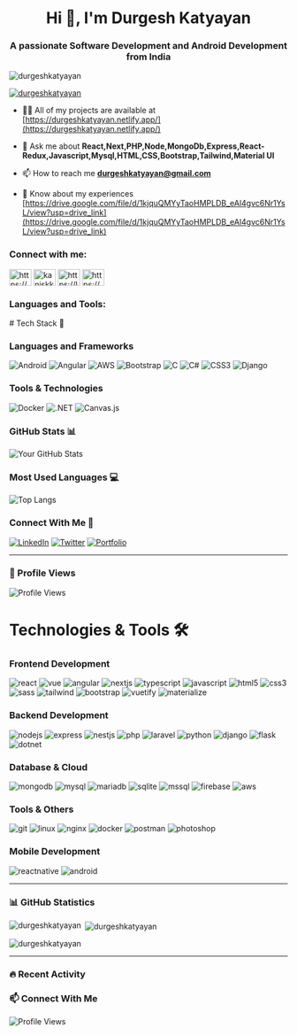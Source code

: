 
<h1 align="center">Hi 👋, I'm Durgesh Katyayan</h1>
<h3 align="center">A passionate Software Development and Android Development from India</h3>

<p align="left"> <img src="https://komarev.com/ghpvc/?username=durgeshkatyayan&label=Profile%20views&color=0e75b6&style=flat" alt="durgeshkatyayan" /> </p>

<p align="left"> <a href=""><img src="https://github-profile-trophy.vercel.app/?username=durgeshkatyayan" alt="durgeshkatyayan" /></a> </p>

- 👨‍💻 All of my projects are available at [https://durgeshkatyayan.netlify.app/](https://durgeshkatyayan.netlify.app/)

- 💬 Ask me about **React,Next,PHP,Node,MongoDb,Express,React-Redux,Javascript,Mysql,HTML,CSS,Bootstrap,Tailwind,Material UI**

- 📫 How to reach me **durgeshkatyayan@gmail.com**

- 📄 Know about my experiences [https://drive.google.com/file/d/1kjquQMYyTaoHMPLDB_eAl4gvc6Nr1YsL/view?usp=drive_link](https://drive.google.com/file/d/1kjquQMYyTaoHMPLDB_eAl4gvc6Nr1YsL/view?usp=drive_link)

<h3 align="left">Connect with me:</h3>
<p align="left">
<a href="https://linkedin.com/in/https://www.linkedin.com/in/durgesh-katyayan-653a572b1/" target="blank"><img align="center" src="https://raw.githubusercontent.com/rahuldkjain/github-profile-readme-generator/master/src/images/icons/Social/linked-in-alt.svg" alt="https://www.linkedin.com/in/durgesh-katyayan-653a572b1/" height="30" width="40" /></a>
<a href="https://instagram.com/kaniskkatyayan.1" target="blank"><img align="center" src="https://raw.githubusercontent.com/rahuldkjain/github-profile-readme-generator/master/src/images/icons/Social/instagram.svg" alt="kaniskkatyayan.1" height="30" width="40" /></a>
<a href="https://www.leetcode.com/https://leetcode.com/u/youngkatyayan/" target="blank"><img align="center" src="https://raw.githubusercontent.com/rahuldkjain/github-profile-readme-generator/master/src/images/icons/Social/leet-code.svg" alt="https://leetcode.com/u/youngkatyayan/" height="30" width="40" /></a>
<a href="https://auth.geeksforgeeks.org/user/https://www.geeksforgeeks.org/user/durgeshkuyaa/?ref=header_profile" target="blank"><img align="center" src="https://raw.githubusercontent.com/rahuldkjain/github-profile-readme-generator/master/src/images/icons/Social/geeks-for-geeks.svg" alt="https://www.geeksforgeeks.org/user/durgeshkuyaa/?ref=header_profile" height="30" width="40" /></a>
</p>

<h3 align="left">Languages and Tools:</h3>
# Tech Stack 🚀

### Languages and Frameworks
![Android](https://img.shields.io/badge/Android-3DDC84?style=for-the-badge&logo=android&logoColor=white)
![Angular](https://img.shields.io/badge/Angular-DD0031?style=for-the-badge&logo=angular&logoColor=white)
![AWS](https://img.shields.io/badge/AWS-232F3E?style=for-the-badge&logo=amazon-aws&logoColor=white)
![Bootstrap](https://img.shields.io/badge/Bootstrap-563D7C?style=for-the-badge&logo=bootstrap&logoColor=white)
![C](https://img.shields.io/badge/C-00599C?style=for-the-badge&logo=c&logoColor=white)
![C#](https://img.shields.io/badge/C%23-239120?style=for-the-badge&logo=c-sharp&logoColor=white)
![CSS3](https://img.shields.io/badge/CSS3-1572B6?style=for-the-badge&logo=css3&logoColor=white)
![Django](https://img.shields.io/badge/Django-092E20?style=for-the-badge&logo=django&logoColor=white)

### Tools & Technologies
![Docker](https://img.shields.io/badge/Docker-2496ED?style=for-the-badge&logo=docker&logoColor=white)
![.NET](https://img.shields.io/badge/.NET-512BD4?style=for-the-badge&logo=dotnet&logoColor=white)
![Canvas.js](https://img.shields.io/badge/Canvas.js-46A2F1?style=for-the-badge&logo=canvas&logoColor=white)

### GitHub Stats 📊
![Your GitHub Stats](https://github-readme-stats.vercel.app/api?username=YOURUSERNAME&show_icons=true&theme=radical)

### Most Used Languages 💻
![Top Langs](https://github-readme-stats.vercel.app/api/top-langs/?username=YOURUSERNAME&layout=compact&theme=radical)

### Connect With Me 🤝
[![LinkedIn](https://img.shields.io/badge/LinkedIn-0077B5?style=for-the-badge&logo=linkedin&logoColor=white)](YOUR_LINKEDIN_URL)
[![Twitter](https://img.shields.io/badge/Twitter-1DA1F2?style=for-the-badge&logo=twitter&logoColor=white)](YOUR_TWITTER_URL)
[![Portfolio](https://img.shields.io/badge/Portfolio-FF7139?style=for-the-badge&logo=About.me&logoColor=white)](YOUR_PORTFOLIO_URL)

---

### 🌟 Profile Views
![Profile Views](https://komarev.com/ghpvc/?username=YOURUSERNAME&color=brightgreen&style=for-the-badge)
  
 # Technologies & Tools 🛠️

### Frontend Development
<p align="left">
<img src="https://img.shields.io/badge/React-20232A?style=for-the-badge&logo=react&logoColor=61DAFB" alt="react"/>
<img src="https://img.shields.io/badge/Vue.js-35495E?style=for-the-badge&logo=vue.js&logoColor=4FC08D" alt="vue"/>
<img src="https://img.shields.io/badge/Angular-DD0031?style=for-the-badge&logo=angular&logoColor=white" alt="angular"/>
<img src="https://img.shields.io/badge/Next.js-000000?style=for-the-badge&logo=nextdotjs&logoColor=white" alt="nextjs"/>
<img src="https://img.shields.io/badge/TypeScript-007ACC?style=for-the-badge&logo=typescript&logoColor=white" alt="typescript"/>
<img src="https://img.shields.io/badge/JavaScript-F7DF1E?style=for-the-badge&logo=javascript&logoColor=black" alt="javascript"/>
<img src="https://img.shields.io/badge/HTML5-E34F26?style=for-the-badge&logo=html5&logoColor=white" alt="html5"/>
<img src="https://img.shields.io/badge/CSS3-1572B6?style=for-the-badge&logo=css3&logoColor=white" alt="css3"/>
<img src="https://img.shields.io/badge/Sass-CC6699?style=for-the-badge&logo=sass&logoColor=white" alt="sass"/>
<img src="https://img.shields.io/badge/Tailwind_CSS-38B2AC?style=for-the-badge&logo=tailwind-css&logoColor=white" alt="tailwind"/>
<img src="https://img.shields.io/badge/Bootstrap-563D7C?style=for-the-badge&logo=bootstrap&logoColor=white" alt="bootstrap"/>
<img src="https://img.shields.io/badge/Vuetify-1867C0?style=for-the-badge&logo=vuetify&logoColor=white" alt="vuetify"/>
<img src="https://img.shields.io/badge/Material--UI-0081CB?style=for-the-badge&logo=material-ui&logoColor=white" alt="materialize"/>
</p>

### Backend Development
<p align="left">
<img src="https://img.shields.io/badge/Node.js-339933?style=for-the-badge&logo=nodedotjs&logoColor=white" alt="nodejs"/>
<img src="https://img.shields.io/badge/Express.js-000000?style=for-the-badge&logo=express&logoColor=white" alt="express"/>
<img src="https://img.shields.io/badge/NestJS-E0234E?style=for-the-badge&logo=nestjs&logoColor=white" alt="nestjs"/>
<img src="https://img.shields.io/badge/PHP-777BB4?style=for-the-badge&logo=php&logoColor=white" alt="php"/>
<img src="https://img.shields.io/badge/Laravel-FF2D20?style=for-the-badge&logo=laravel&logoColor=white" alt="laravel"/>
<img src="https://img.shields.io/badge/Python-3776AB?style=for-the-badge&logo=python&logoColor=white" alt="python"/>
<img src="https://img.shields.io/badge/Django-092E20?style=for-the-badge&logo=django&logoColor=white" alt="django"/>
<img src="https://img.shields.io/badge/Flask-000000?style=for-the-badge&logo=flask&logoColor=white" alt="flask"/>
<img src="https://img.shields.io/badge/.NET-5C2D91?style=for-the-badge&logo=.net&logoColor=white" alt="dotnet"/>
</p>

### Database & Cloud
<p align="left">
<img src="https://img.shields.io/badge/MongoDB-4EA94B?style=for-the-badge&logo=mongodb&logoColor=white" alt="mongodb"/>
<img src="https://img.shields.io/badge/MySQL-005C84?style=for-the-badge&logo=mysql&logoColor=white" alt="mysql"/>
<img src="https://img.shields.io/badge/MariaDB-003545?style=for-the-badge&logo=mariadb&logoColor=white" alt="mariadb"/>
<img src="https://img.shields.io/badge/SQLite-07405E?style=for-the-badge&logo=sqlite&logoColor=white" alt="sqlite"/>
<img src="https://img.shields.io/badge/Microsoft_SQL_Server-CC2927?style=for-the-badge&logo=microsoft-sql-server&logoColor=white" alt="mssql"/>
<img src="https://img.shields.io/badge/Firebase-039BE5?style=for-the-badge&logo=Firebase&logoColor=white" alt="firebase"/>
<img src="https://img.shields.io/badge/AWS-FF9900?style=for-the-badge&logo=amazonaws&logoColor=white" alt="aws"/>
</p>

### Tools & Others
<p align="left">
<img src="https://img.shields.io/badge/GIT-E44C30?style=for-the-badge&logo=git&logoColor=white" alt="git"/>
<img src="https://img.shields.io/badge/Linux-FCC624?style=for-the-badge&logo=linux&logoColor=black" alt="linux"/>
<img src="https://img.shields.io/badge/Nginx-009639?style=for-the-badge&logo=nginx&logoColor=white" alt="nginx"/>
<img src="https://img.shields.io/badge/Docker-2CA5E0?style=for-the-badge&logo=docker&logoColor=white" alt="docker"/>
<img src="https://img.shields.io/badge/Postman-FF6C37?style=for-the-badge&logo=Postman&logoColor=white" alt="postman"/>
<img src="https://img.shields.io/badge/Adobe%20Photoshop-31A8FF?style=for-the-badge&logo=Adobe%20Photoshop&logoColor=black" alt="photoshop"/>
</p>

### Mobile Development
<p align="left">
<img src="https://img.shields.io/badge/React_Native-20232A?style=for-the-badge&logo=react&logoColor=61DAFB" alt="reactnative"/>
<img src="https://img.shields.io/badge/Android-3DDC84?style=for-the-badge&logo=android&logoColor=white" alt="android"/>
</p>

---

### 📊 GitHub Statistics

<p align="left">
<img align="left" src="https://github-readme-stats.vercel.app/api/top-langs?username=durgeshkatyayan&show_icons=true&locale=en&layout=compact" alt="durgeshkatyayan" />
</p>

<p>&nbsp;<img align="center" src="https://github-readme-stats.vercel.app/api?username=durgeshkatyayan&show_icons=true&locale=en" alt="durgeshkatyayan" /></p>

<p><img align="center" src="https://github-readme-streak-stats.herokuapp.com/?user=durgeshkatyayan&" alt="durgeshkatyayan" /></p>

---

### 🔥 Recent Activity
<!-- Replace with GitHub Activity Feed -->

### 📫 Connect With Me
<p align="left">
<!-- Add your social media links here -->
</p>

![Profile Views](https://komarev.com/ghpvc/?username=durgeshkatyayan&color=brightgreen&style=for-the-badge)

